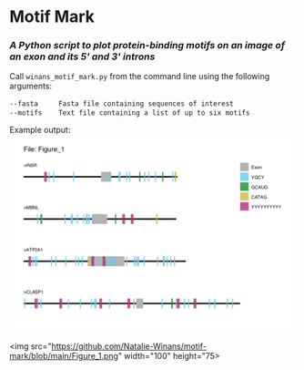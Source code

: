 # Motif Mark
### *A Python script to plot protein-binding motifs on an image of an exon and its 5' and 3' introns*

Call `winans_motif_mark.py` from the command line using the following arguments:

```
--fasta     Fasta file containing sequences of interest
--motifs    Text file containing a list of up to six motifs
```


Example output:
![Example output figure](Figure_1.png)

<img src="https://github.com/Natalie-Winans/motif-mark/blob/main/Figure_1.png" width="100" height="75>









